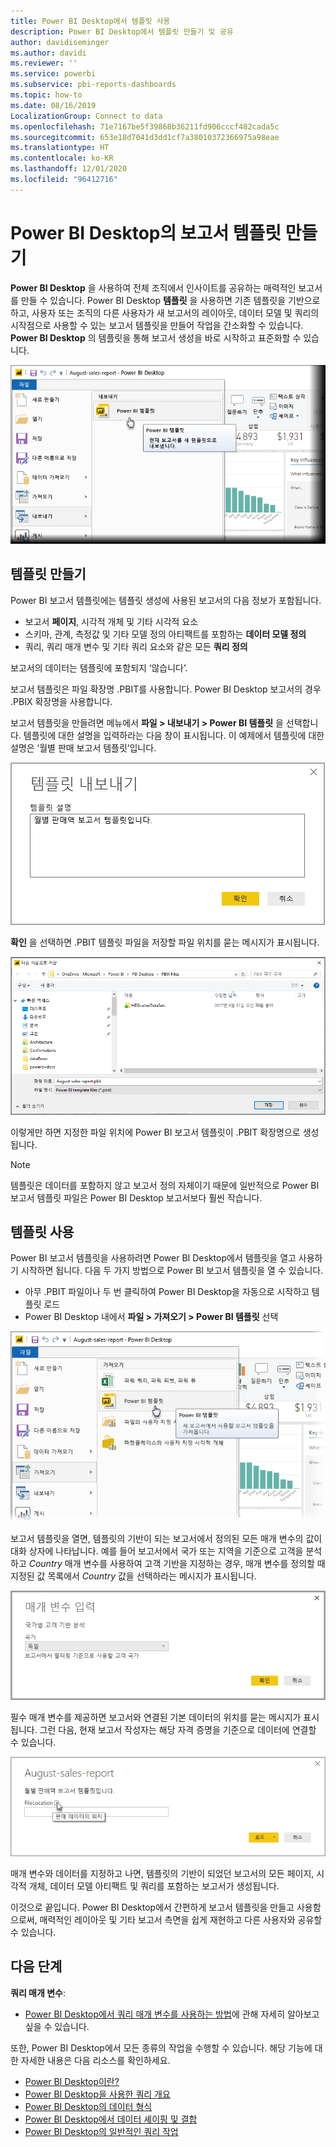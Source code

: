 ```yaml
---
title: Power BI Desktop에서 템플릿 사용
description: Power BI Desktop에서 템플릿 만들기 및 공유
author: davidiseminger
ms.author: davidi
ms.reviewer: ''
ms.service: powerbi
ms.subservice: pbi-reports-dashboards
ms.topic: how-to
ms.date: 08/16/2019
LocalizationGroup: Connect to data
ms.openlocfilehash: 71e7167be5f39868b36211fd906cccf482cada5c
ms.sourcegitcommit: 653e18d7041d3dd1cf7a38010372366975a98eae
ms.translationtype: HT
ms.contentlocale: ko-KR
ms.lasthandoff: 12/01/2020
ms.locfileid: "96412716"
---
```

# <a name="create-report-templates-for-power-bi-desktop"></a>Power BI Desktop의 보고서 템플릿 만들기

**Power BI Desktop** 을 사용하여 전체 조직에서 인사이트를 공유하는 매력적인 보고서를 만들 수 있습니다. Power BI Desktop **템플릿** 을 사용하면 기존 템플릿을 기반으로 하고, 사용자 또는 조직의 다른 사용자가 새 보고서의 레이아웃, 데이터 모델 및 쿼리의 시작점으로 사용할 수 있는 보고서 템플릿을 만들어 작업을 간소화할 수 있습니다. **Power BI Desktop** 의 템플릿을 통해 보고서 생성을 바로 시작하고 표준화할 수 있습니다.

![보고서를 템플릿으로 내보내기](media/desktop-templates/desktop-templates-01.png)

## <a name="creating-templates"></a>템플릿 만들기

Power BI 보고서 템플릿에는 템플릿 생성에 사용된 보고서의 다음 정보가 포함됩니다.

* 보고서 **페이지**, 시각적 개체 및 기타 시각적 요소
* 스키마, 관계, 측정값 및 기타 모델 정의 아티팩트를 포함하는 **데이터 모델 정의**
* 쿼리, 쿼리 매개 변수 및 기타 쿼리 요소와 같은 모든 **쿼리 정의**

보고서의 데이터는 템플릿에 포함되지 ‘않습니다’.  

보고서 템플릿은 파일 확장명 .PBIT를 사용합니다. Power BI Desktop 보고서의 경우 .PBIX 확장명을 사용합니다. 

보고서 템플릿을 만들려면 메뉴에서 **파일 > 내보내기 > Power BI 템플릿** 을 선택합니다. 템플릿에 대한 설명을 입력하라는 다음 창이 표시됩니다. 이 예제에서 템플릿에 대한 설명은 ‘월별 판매 보고서 템플릿’입니다. 

![내보내기 템플릿 설명 대화 상자](media/desktop-templates/desktop-templates-02.png)

**확인** 을 선택하면 .PBIT 템플릿 파일을 저장할 파일 위치를 묻는 메시지가 표시됩니다.

![템플릿 위치](media/desktop-templates/desktop-templates-03.png)

이렇게만 하면 지정한 파일 위치에 Power BI 보고서 템플릿이 .PBIT 확장명으로 생성됩니다.

> [!NOTE]
> 템플릿은 데이터를 포함하지 않고 보고서 정의 자체이기 때문에 일반적으로 Power BI 보고서 템플릿 파일은 Power BI Desktop 보고서보다 훨씬 작습니다. 

## <a name="using-templates"></a>템플릿 사용

Power BI 보고서 템플릿을 사용하려면 Power BI Desktop에서 템플릿을 열고 사용하기 시작하면 됩니다. 다음 두 가지 방법으로 Power BI 보고서 템플릿을 열 수 있습니다.

* 아무 .PBIT 파일이나 두 번 클릭하여 Power BI Desktop을 자동으로 시작하고 템플릿 로드
* Power BI Desktop 내에서 **파일 > 가져오기 > Power BI 템플릿** 선택

![템플릿 가져오기](media/desktop-templates/desktop-templates-04.png)

보고서 템플릿을 열면, 템플릿의 기반이 되는 보고서에서 정의된 모든 매개 변수의 값이 대화 상자에 나타납니다. 예를 들어 보고서에서 국가 또는 지역을 기준으로 고객을 분석하고 *Country* 매개 변수를 사용하여 고객 기반을 지정하는 경우, 매개 변수를 정의할 때 지정된 값 목록에서 *Country* 값을 선택하라는 메시지가 표시됩니다. 

![템플릿의 매개 변수 지정](media/desktop-templates/desktop-templates-05a.png)

필수 매개 변수를 제공하면 보고서와 연결된 기본 데이터의 위치를 묻는 메시지가 표시됩니다. 그런 다음, 현재 보고서 작성자는 해당 자격 증명을 기준으로 데이터에 연결할 수 있습니다.

![템플릿의 데이터 위치 지정](media/desktop-templates/desktop-templates-05.png)

매개 변수와 데이터를 지정하고 나면, 템플릿의 기반이 되었던 보고서의 모든 페이지, 시각적 개체, 데이터 모델 아티팩트 및 쿼리를 포함하는 보고서가 생성됩니다. 

이것으로 끝입니다. Power BI Desktop에서 간편하게 보고서 템플릿을 만들고 사용함으로써, 매력적인 레이아웃 및 기타 보고서 측면을 쉽게 재현하고 다른 사용자와 공유할 수 있습니다.

## <a name="next-steps"></a>다음 단계
**쿼리 매개 변수**:
* [Power BI Desktop에서 쿼리 매개 변수를 사용하는 방법](/power-query/power-query-query-parameters)에 관해 자세히 알아보고 싶을 수 있습니다.

또한, Power BI Desktop에서 모든 종류의 작업을 수행할 수 있습니다. 해당 기능에 대한 자세한 내용은 다음 리소스를 확인하세요.

* [Power BI Desktop이란?](../fundamentals/desktop-what-is-desktop.md)
* [Power BI Desktop을 사용한 쿼리 개요](../transform-model/desktop-query-overview.md)
* [Power BI Desktop의 데이터 형식](../connect-data/desktop-data-types.md)
* [Power BI Desktop에서 데이터 셰이핑 및 결합](../connect-data/desktop-shape-and-combine-data.md)
* [Power BI Desktop의 일반적인 쿼리 작업](../transform-model/desktop-common-query-tasks.md)